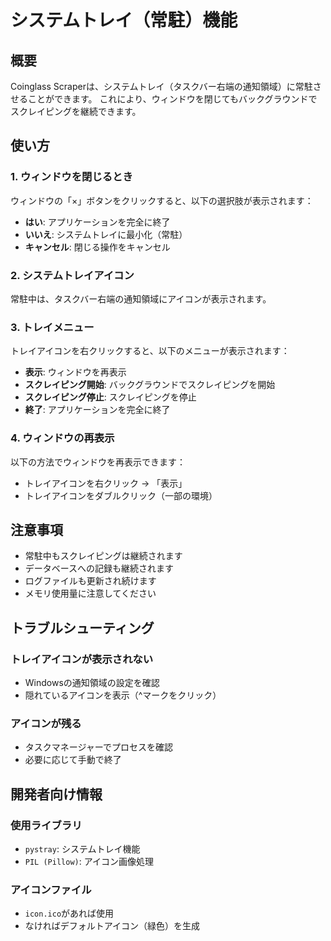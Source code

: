 # システムトレイ（常駐）機能

## 概要
Coinglass Scraperは、システムトレイ（タスクバー右端の通知領域）に常駐させることができます。
これにより、ウィンドウを閉じてもバックグラウンドでスクレイピングを継続できます。

## 使い方

### 1. ウィンドウを閉じるとき
ウィンドウの「×」ボタンをクリックすると、以下の選択肢が表示されます：

- **はい**: アプリケーションを完全に終了
- **いいえ**: システムトレイに最小化（常駐）
- **キャンセル**: 閉じる操作をキャンセル

### 2. システムトレイアイコン
常駐中は、タスクバー右端の通知領域にアイコンが表示されます。

### 3. トレイメニュー
トレイアイコンを右クリックすると、以下のメニューが表示されます：

- **表示**: ウィンドウを再表示
- **スクレイピング開始**: バックグラウンドでスクレイピングを開始
- **スクレイピング停止**: スクレイピングを停止
- **終了**: アプリケーションを完全に終了

### 4. ウィンドウの再表示
以下の方法でウィンドウを再表示できます：
- トレイアイコンを右クリック → 「表示」
- トレイアイコンをダブルクリック（一部の環境）

## 注意事項

- 常駐中もスクレイピングは継続されます
- データベースへの記録も継続されます
- ログファイルも更新され続けます
- メモリ使用量に注意してください

## トラブルシューティング

### トレイアイコンが表示されない
- Windowsの通知領域の設定を確認
- 隠れているアイコンを表示（^マークをクリック）

### アイコンが残る
- タスクマネージャーでプロセスを確認
- 必要に応じて手動で終了

## 開発者向け情報

### 使用ライブラリ
- `pystray`: システムトレイ機能
- `PIL (Pillow)`: アイコン画像処理

### アイコンファイル
- `icon.ico`があれば使用
- なければデフォルトアイコン（緑色）を生成